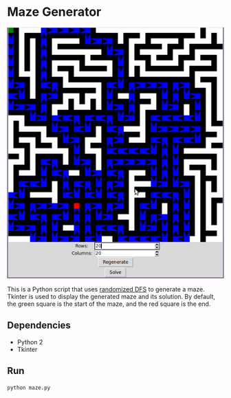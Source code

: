 # Maze Generator #

![](img.png)

This is a Python script that uses [randomized DFS](https://en.wikipedia.org/wiki/Maze_generation_algorithm#Depth-first_search) to generate a maze. Tkinter is used to display the generated maze and its solution. By default, the green square is the start of the maze, and the red square is the end.

## Dependencies ##

* Python 2
* Tkinter

## Run ##

    python maze.py
